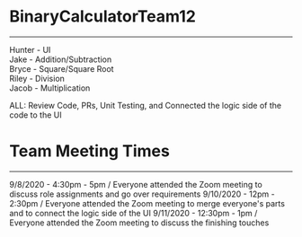 # BinaryCalculatorTeam12
---------------------------

Hunter - UI  
Jake - Addition/Subtraction  
Bryce - Square/Square Root  
Riley - Division  
Jacob - Multiplication  

ALL: Review Code, PRs, Unit Testing, and Connected the logic side of the code to the UI

# Team Meeting Times
---------------------------
9/8/2020 - 4:30pm - 5pm / Everyone attended the Zoom meeting to discuss role assignments and go over requirements
9/10/2020 - 12pm - 2:30pm / Everyone attended the Zoom meeting to merge everyone's parts and to connect the logic side of the UI
9/11/2020 - 12:30pm - 1pm / Everyone attended the Zoom meeting to discuss the finishing touches

